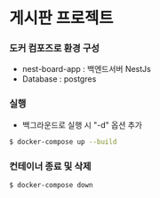 # 게시판 프로젝트

### 도커 컴포즈로 환경 구성
- nest-board-app : 백엔드서버 NestJs
- Database : postgres

### 실행
- 백그라운드로 실행 시 "-d" 옵션 추가
```bash
$ docker-compose up --build
```

### 컨테이너 종료 및 삭제
```bash
$ docker-compose down
```